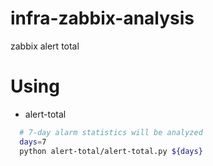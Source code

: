 # infra-zabbix-analysis
zabbix alert total

# Using
- alert-total
```bash
  # 7-day alarm statistics will be analyzed
  days=7
  python alert-total/alert-total.py ${days}
```
